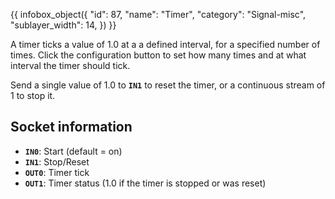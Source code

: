 {{ infobox_object({
	"id": 87,
	"name": "Timer",
	"category": "Signal-misc",
	"sublayer_width": 14,
}) }}

A timer ticks a value of 1.0 at a a defined interval, for a specified number of times. Click the configuration button to set how many times and at what interval the timer should tick.

Send a single value of 1.0 to **`IN1`** to reset the timer, or a continuous stream of 1 to stop it.

## Socket information
- **`IN0`**: Start (default = on)
- **`IN1`**: Stop/Reset
- **`OUT0`**: Timer tick
- **`OUT1`**: Timer status (1.0 if the timer is stopped or was reset)